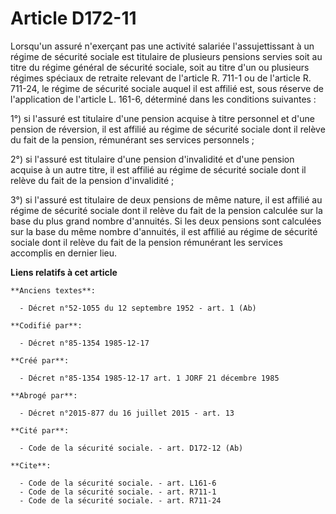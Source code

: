 # Article D172-11

Lorsqu'un assuré n'exerçant pas une activité salariée l'assujettissant à un régime de sécurité sociale est titulaire de
plusieurs pensions servies soit au titre du régime général de sécurité sociale, soit au titre d'un ou plusieurs régimes
spéciaux de retraite relevant de l'article R. 711-1 ou de l'article R. 711-24, le régime de sécurité sociale auquel il est
affilié est, sous réserve de l'application de l'article L. 161-6, déterminé dans les conditions suivantes : 

1°) si l'assuré est titulaire d'une pension acquise à titre personnel et d'une pension de réversion, il est affilié au régime
de sécurité sociale dont il relève du fait de la pension, rémunérant ses services personnels ; 

2°) si l'assuré est titulaire d'une pension d'invalidité et d'une pension acquise à un autre titre, il est affilié au régime
de sécurité sociale dont il relève du fait de la pension d'invalidité ;

3°) si l'assuré est titulaire de deux pensions de même nature, il est affilié au régime de sécurité sociale dont il relève du
fait de la pension calculée sur la base du plus grand nombre d'annuités. Si les deux pensions sont calculées sur la base du
même nombre d'annuités, il est affilié au régime de sécurité sociale dont il relève du fait de la pension rémunérant les
services accomplis en dernier lieu.

**Liens relatifs à cet article**

	**Anciens textes**:

	  - Décret n°52-1055 du 12 septembre 1952 - art. 1 (Ab)

	**Codifié par**:

	  - Décret n°85-1354 1985-12-17

	**Créé par**:

	  - Décret n°85-1354 1985-12-17 art. 1 JORF 21 décembre 1985

	**Abrogé par**:

	  - Décret n°2015-877 du 16 juillet 2015 - art. 13

	**Cité par**:

	  - Code de la sécurité sociale. - art. D172-12 (Ab)

	**Cite**:

	  - Code de la sécurité sociale. - art. L161-6
	  - Code de la sécurité sociale. - art. R711-1
	  - Code de la sécurité sociale. - art. R711-24
